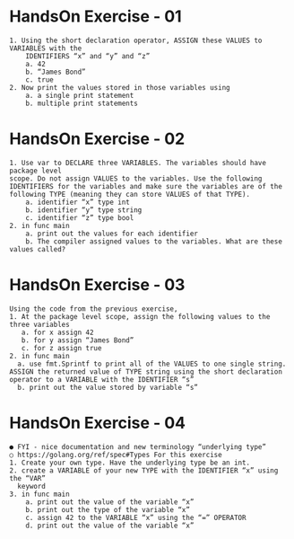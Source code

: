# HandsOn Exercise - 01
    1. Using the short declaration operator, ASSIGN these VALUES to VARIABLES with the
        IDENTIFIERS “x” and “y” and “z”
        a. 42
        b. “James Bond”
        c. true
    2. Now print the values stored in those variables using
        a. a single print statement
        b. multiple print statements
  
# HandsOn Exercise - 02
    1. Use var to DECLARE three VARIABLES. The variables should have package level
    scope. Do not assign VALUES to the variables. Use the following IDENTIFIERS for the variables and make sure the variables are of the following TYPE (meaning they can store VALUES of that TYPE).
        a. identifier “x” type int
        b. identifier “y” type string
        c. identifier “z” type bool
    2. in func main
        a. print out the values for each identifier
        b. The compiler assigned values to the variables. What are these values called?

# HandsOn Exercise - 03
    Using the code from the previous exercise,
    1. At the package level scope, assign the following values to the three variables
       a. for x assign 42
       b. for y assign “James Bond”
       c. for z assign true
    2. in func main
      a. use fmt.Sprintf to print all of the VALUES to one single string. ASSIGN the returned value of TYPE string using the short declaration operator to a VARIABLE with the IDENTIFIER “s”
      b. print out the value stored by variable “s”

# HandsOn Exercise - 04
    ● FYI - nice documentation and new terminology “underlying type”
    ○ https://golang.org/ref/spec#Types For this exercise
    1. Create your own type. Have the underlying type be an int.
    2. create a VARIABLE of your new TYPE with the IDENTIFIER “x” using the “VAR”
      keyword
    3. in func main
        a. print out the value of the variable “x”
        b. print out the type of the variable “x”
        c. assign 42 to the VARIABLE “x” using the “=” OPERATOR
        d. print out the value of the variable “x”